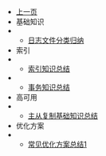 * [上一页](/article/_sidebar.md)
* 基础知识
* * [日志文件分类归纳](article/mysql/article_4.md)  
* 索引
* * [索引知识总结](article/mysql/article_1.md)
* * [事务知识总结](article/mysql/article_2.md)  
* 高可用
* * [主从复制基础知识总结](article/mysql/article_3.md)  
* 优化方案
* * [常见优化方案总结1](article/mysql/article_5.md)  

